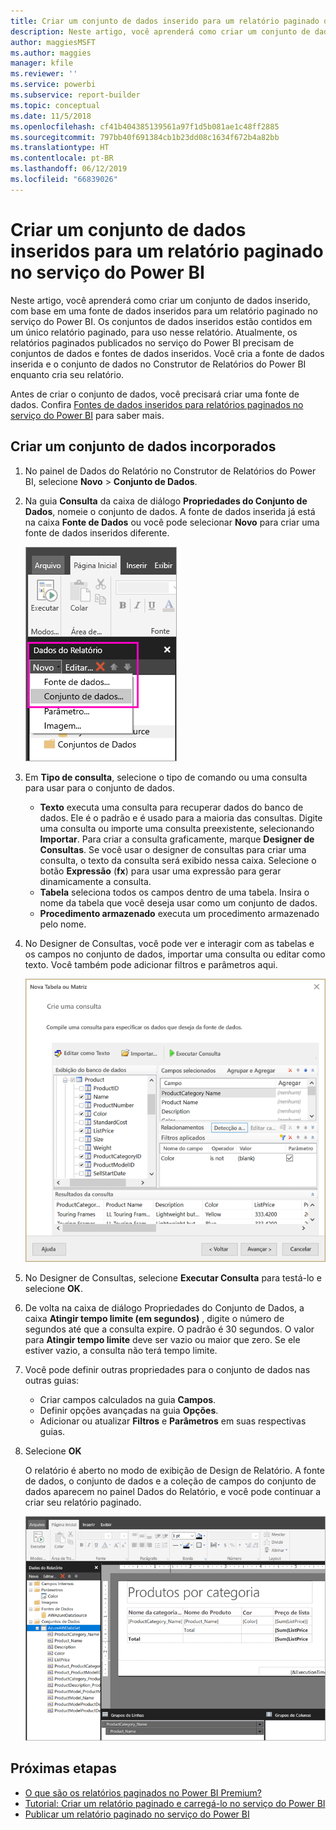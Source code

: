 ```yaml
---
title: Criar um conjunto de dados inserido para um relatório paginado do Power BI
description: Neste artigo, você aprenderá como criar um conjunto de dados inserido, com base em uma fonte de dados inseridos para um relatório paginado no serviço do Power BI.
author: maggiesMSFT
ms.author: maggies
manager: kfile
ms.reviewer: ''
ms.service: powerbi
ms.subservice: report-builder
ms.topic: conceptual
ms.date: 11/5/2018
ms.openlocfilehash: cf41b404385139561a97f1d5b081ae1c48ff2885
ms.sourcegitcommit: 797bb40f691384cb1b23dd08c1634f672b4a82bb
ms.translationtype: HT
ms.contentlocale: pt-BR
ms.lasthandoff: 06/12/2019
ms.locfileid: "66839026"
---
```

# <a name="create-an-embedded-dataset-for-a-paginated-report-in-the-power-bi-service"></a>Criar um conjunto de dados inseridos para um relatório paginado no serviço do Power BI

Neste artigo, você aprenderá como criar um conjunto de dados inserido, com base em uma fonte de dados inseridos para um relatório paginado no serviço do Power BI. Os conjuntos de dados inseridos estão contidos em um único relatório paginado, para uso nesse relatório. Atualmente, os relatórios paginados publicados no serviço do Power BI precisam de conjuntos de dados e fontes de dados inseridos. Você cria a fonte de dados inserida e o conjunto de dados no Construtor de Relatórios do Power BI enquanto cria seu relatório. 

Antes de criar o conjunto de dados, você precisará criar uma fonte de dados. Confira [Fontes de dados inseridos para relatórios paginados no serviço do Power BI](paginated-reports-embedded-data-source.md) para saber mais.
  
## <a name="create-an-embedded-dataset"></a>Criar um conjunto de dados incorporados
  
1. No painel de Dados do Relatório no Construtor de Relatórios do Power BI, selecione **Novo** > **Conjunto de Dados**.

1. Na guia **Consulta** da caixa de diálogo **Propriedades do Conjunto de Dados**, nomeie o conjunto de dados. A fonte de dados inserida já está na caixa **Fonte de Dados** ou você pode selecionar **Novo** para criar uma fonte de dados inseridos diferente.
 
   ![Novo Conjunto de Dados](media/paginated-reports-create-embedded-dataset/power-bi-paginated-new-dataset.png)  

3. Em **Tipo de consulta**, selecione o tipo de comando ou uma consulta para usar para o conjunto de dados. 
    - **Texto** executa uma consulta para recuperar dados do banco de dados. Ele é o padrão e é usado para a maioria das consultas. Digite uma consulta ou importe uma consulta preexistente, selecionando **Importar**. Para criar a consulta graficamente, marque **Designer de Consultas**. Se você usar o designer de consultas para criar uma consulta, o texto da consulta será exibido nessa caixa. Selecione o botão **Expressão** (**fx**) para usar uma expressão para gerar dinamicamente a consulta. 
    - **Tabela** seleciona todos os campos dentro de uma tabela. Insira o nome da tabela que você deseja usar como um conjunto de dados.
    - **Procedimento armazenado** executa um procedimento armazenado pelo nome.

4. No Designer de Consultas, você pode ver e interagir com as tabelas e os campos no conjunto de dados, importar uma consulta ou editar como texto. Você também pode adicionar filtros e parâmetros aqui. 

    ![Designer de Consultas](media/paginated-reports-create-embedded-dataset/power-bi-paginated-embedded-dataset-edit-query.png)

5. No Designer de Consultas, selecione **Executar Consulta** para testá-lo e selecione **OK**.

1. De volta na caixa de diálogo Propriedades do Conjunto de Dados, a caixa **Atingir tempo limite (em segundos)** , digite o número de segundos até que a consulta expire. O padrão é 30 segundos. O valor para **Atingir tempo limite** deve ser vazio ou maior que zero. Se ele estiver vazio, a consulta não terá tempo limite.

7.  Você pode definir outras propriedades para o conjunto de dados nas outras guias:
    - Criar campos calculados na guia **Campos**.
    - Definir opções avançadas na guia **Opções**.
    - Adicionar ou atualizar **Filtros** e **Parâmetros** em suas respectivas guias.

8. Selecione **OK**
 
   O relatório é aberto no modo de exibição de Design de Relatório. A fonte de dados, o conjunto de dados e a coleção de campos do conjunto de dados aparecem no painel Dados do Relatório, e você pode continuar a criar seu relatório paginado.  

    ![Modo de exibição de Design de Relatório](media/paginated-reports-create-embedded-dataset/power-bi-paginated-embedded-dataset-report-design-view.png) 
 
## <a name="next-steps"></a>Próximas etapas 

- [O que são os relatórios paginados no Power BI Premium?](paginated-reports-report-builder-power-bi.md)  
- [Tutorial: Criar um relatório paginado e carregá-lo no serviço do Power BI](paginated-reports-quickstart-aw.md)
- [Publicar um relatório paginado no serviço do Power BI](paginated-reports-save-to-power-bi-service.md)

